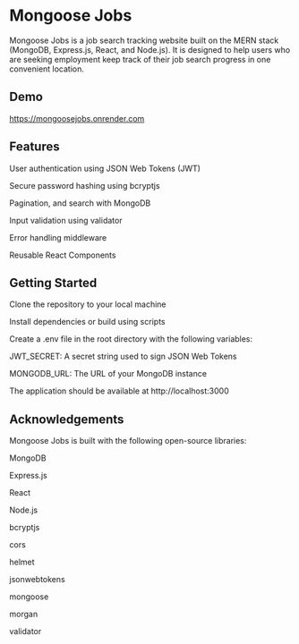 # Mongoose Jobs
Mongoose Jobs is a job search tracking website built on the MERN stack (MongoDB, Express.js, React, and Node.js). It is designed to help users who are seeking employment keep track of their job search progress in one convenient location.

## Demo
https://mongoosejobs.onrender.com

## Features
User authentication using JSON Web Tokens (JWT)

Secure password hashing using bcryptjs

Pagination, and search with MongoDB

Input validation using validator

Error handling middleware

Reusable React Components

## Getting Started
Clone the repository to your local machine

Install dependencies or build using scripts

Create a .env file in the root directory with the following variables:

JWT_SECRET: A secret string used to sign JSON Web Tokens

MONGODB_URL: The URL of your MongoDB instance

The application should be available at http://localhost:3000

## Acknowledgements
Mongoose Jobs is built with the following open-source libraries:

MongoDB

Express.js

React

Node.js

bcryptjs

cors

helmet

jsonwebtokens

mongoose

morgan

validator
